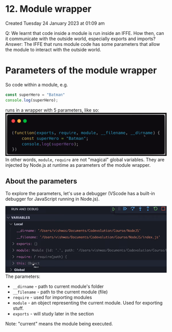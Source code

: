 # 12. Module wrapper
Created Tuesday 24 January 2023 at 01:09 am

Q: We learnt that code inside a module is run inside an IFFE. How then, can it communicate with the outside world, especially exports and imports?
Answer: The IFFE that runs module code has some parameters that allow the module to interact with the outside world.


# Parameters of the module wrapper
So code within a module, e.g.
```js
const superHero = "Batman"
console.log(superHero);
```
runs in a wrapper with 5 parameters, like so:
![](assets/12_Module_wrapper-image-1.png)
In other words, `module`, `require` are not "magical" global variables. They are injected by Node.js at runtime as parameters of the module wrapper.


## About the parameters
To explore the parameters, let's use a debugger (VScode has a built-in debugger for JavaScript running in Node.js).

![](assets/12_Module_wrapper-image-2.png)
The parameters:
- `__dirname` - path to current module's folder
- `__filename` - path to the current module (file)
- `require` - used for importing modules
- `module` - an object representing the current module. Used for exporting stuff.
- `exports` - will study later in the section

Note: "current" means the module being executed.
